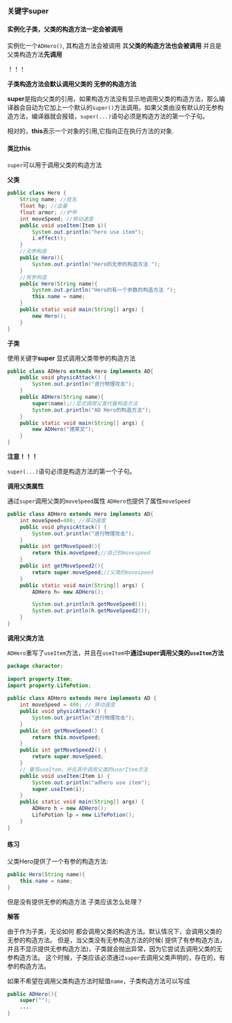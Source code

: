 ### 关键字super



#### 实例化子类，父类的构造方法一定会被调用

实例化一个`ADHero()`, 其构造方法会被调用
其**父类的构造方法也会被调用**
并且是父类构造方法**先调用**

！！！

**子类构造方法会默认调用父类的 无参的构造方法**

**super**是指向父类的引用，如果构造方法没有显示地调用父类的构造方法，那么编译器会自动为它加上一个默认的`super()`方法调用。如果父类由没有默认的无参构造方法，编译器就会报错，`super(...)`语句必须是构造方法的第一个子句。

相对的，**this**表示一个对象的引用,它指向正在执行方法的对象.

#### 类比this

`super`可以用于调用父类的构造方法

**父类**

```java
public class Hero {
    String name; //姓名
    float hp; //血量
    float armor; //护甲
    int moveSpeed; //移动速度
    public void useItem(Item i){
        System.out.println("hero use item");
        i.effect();
    }   
    //无参构造
    public Hero(){
        System.out.println("Hero的无参的构造方法 ");
    }
    //有参构造
    public Hero(String name){
        System.out.println("Hero的有一个参数的构造方法 ");
        this.name = name;
    }
    public static void main(String[] args) {
        new Hero();
    }     
}
```

**子类**

使用关键字**super** 显式调用父类带参的构造方法

```java
public class ADHero extends Hero implements AD{
    public void physicAttack() {
        System.out.println("进行物理攻击");
    }
    public ADHero(String name){
        super(name);//显式调用父类代餐构造方法
        System.out.println("AD Hero的构造方法");
    }
    public static void main(String[] args) {
        new ADHero("德莱文");
    } 
}
```

**注意！！！**

`super(...)`语句必须是构造方法的第一个子句。

**调用父类属性**

通过`super`调用父类的`moveSpeed`属性
`ADHero`也提供了属性`moveSpeed`

```java
public class ADHero extends Hero implements AD{
    int moveSpeed=400; //移动速度
    public void physicAttack() {
        System.out.println("进行物理攻击");
    }
    public int getMoveSpeed(){
        return this.moveSpeed;//自己的movespeed
    } 
    public int getMoveSpeed2(){
        return super.moveSpeed;//父类的movespeed
    }     
    public static void main(String[] args) {
        ADHero h= new ADHero();

        System.out.println(h.getMoveSpeed());
        System.out.println(h.getMoveSpeed2());    
    } 
}
```

**调用父类方法**

`ADHero`重写了`useItem`方法，并且在`useItem`中**通过super调用父类的`useItem`方法**

```java
package charactor;
 
import property.Item;
import property.LifePotion;
 
public class ADHero extends Hero implements AD {
    int moveSpeed = 400; // 移动速度
    public void physicAttack() {
        System.out.println("进行物理攻击");
    }
    public int getMoveSpeed() {
        return this.moveSpeed;
    }
    public int getMoveSpeed2() {
        return super.moveSpeed;
    }
    // 重写useItem，并在其中调用父类的userItem方法
    public void useItem(Item i) {
        System.out.println("adhero use item");
        super.useItem(i);
    }
    public static void main(String[] args) {
        ADHero h = new ADHero();
        LifePotion lp = new LifePotion();
    }
}
```

#### 练习

父类Hero提供了一个有参的构造方法:

```java
public Hero(String name){
  	this.name = name;
}
```

但是没有提供无参的构造方法
子类应该怎么处理？

**解答**

由于作为子类，无论如何 都会调用父类的构造方法。默认情况下，会调用父类的无参的构造方法。 但是，当父类没有无参构造方法的时候( 提供了有参构造方法，并且不显示提供无参构造方法)，子类就会抛出异常，因为它尝试去调用父类的无参构造方法。 这个时候，子类应该必须通过`super`去调用父类声明的，存在的，有参的构造方法。

如果不希望在调用父类构造方法时赋值`name`，子类构造方法可以写成

```java
public ADHero(){
	super("");
    ....
}
```

